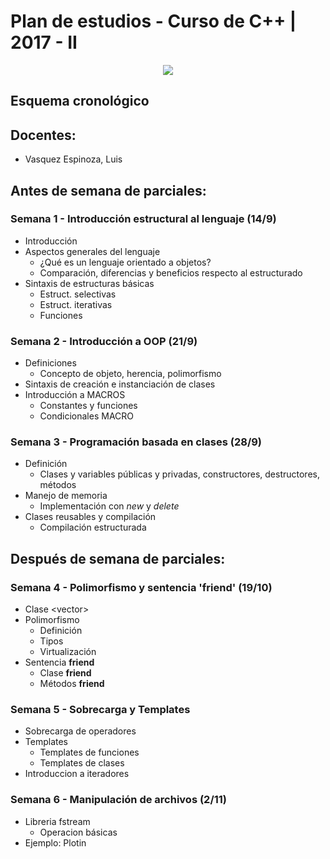 # Plan de estudios - Curso de C++ | 2017 - II

<p align="center"><img src="https://isocpp.org/files/img/cpp_logo.png"/></p>

## Esquema cronológico
## Docentes:
* Vasquez Espinoza, Luis

## Antes de semana de parciales:
### Semana 1 - Introducción estructural al lenguaje (14/9)
* Introducción
* Aspectos generales del lenguaje
	* ¿Qué es un lenguaje orientado a objetos?
	* Comparación, diferencias y beneficios respecto al estructurado
* Sintaxis de estructuras básicas
	* Estruct. selectivas
	* Estruct. iterativas
  * Funciones

### Semana 2 - Introducción a OOP (21/9)
* Definiciones
	* Concepto de objeto, herencia, polimorfismo
* Sintaxis de creación e instanciación de clases
* Introducción a MACROS
	* Constantes y funciones
	* Condicionales MACRO

### Semana 3 - Programación basada en clases (28/9)
* Definición
	* Clases y variables públicas y privadas, constructores, destructores, métodos
* Manejo de memoria
	* Implementación con _new_ y _delete_
* Clases reusables y compilación
	* Compilación estructurada

## Después de semana de parciales:
### Semana 4 - Polimorfismo y sentencia 'friend' (19/10)
* Clase \<vector>
* Polimorfismo
	* Definición
	* Tipos
	* Virtualización
* Sentencia **friend**
	* Clase **friend**
	* Métodos **friend**

### Semana 5 - Sobrecarga y Templates
* Sobrecarga de operadores
* Templates
	* Templates de funciones
	* Templates de clases
* Introduccion a iteradores

### Semana 6 - Manipulación de archivos (2/11)
* Libreria fstream
	* Operacion básicas
* Ejemplo: Plotin

